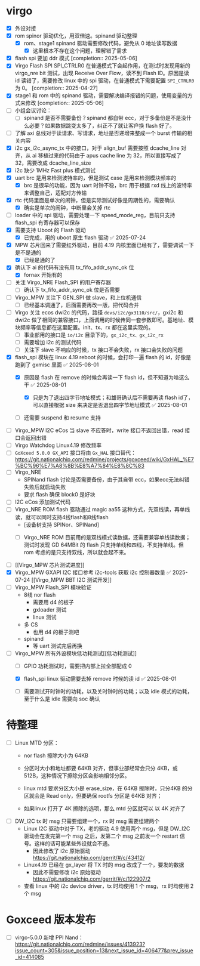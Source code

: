 
#  virgo
- [x] 外设对接
- [x] rom spinor 驱动优化，用双倍速。spinand 驱动整理
	- [x] rom、stage1 spinand 驱动需要修改代码，避免从 0 地址读写数据
		- [x] 这里根本不存在这个问题，理解错了需求
- [x] flash spi 要加 ddr 模式 [completion:: 2025-05-06]
- [x] Virgo Flash SPI SPI_CTRLR0 在普通模式下会起作用，在测试时发现用新的 virgo_nre bit 测试，出现 Receive Over Flow，读不到 Flash ID。原因是读 id 读错了，需要修改 linux 中的 spi 驱动，在普通模式下需要配置 `SPI_CTRLR0` 为 0。 [completion:: 2025-04-27]
- [x] stage1 和 rom 中的 spinand 驱动，需要解决编译报错的问题，使用变量的方式来修改 [completion:: 2025-05-06]
- [ ] 小组会议讨论：
	- [ ] spinand 是否不需要备份？spinand 都自带 ecc，对于多备份是不是没什么必要？如果数据跳变太多了，纠正不了就让客户换 flash 好了。
- [ ] 了解 axi 总线对于读请求、写请求，地址是否递增来整成一个 burst 传输的相关内容
- [x] i2c gx_i2c_async_tx 中的接口，对于 align_buf 需要按照 dcache_line 对齐，从 ai 移植过来的代码由于 apus cache line 为 32，所以直接写成了 32，需要改成 dcache_line_size
- [x] i2c 缺少 1MHz Fast plus 模式测试
- [x] uart brc 是用来检测波特率的，但是测试 case 是用来检测模块频率的
	- [x] brc 是很早的功能，因为 uart 时钟不稳，brc 用于根据 rxd 线上的波特率来调整自己，适配对方传输
- [x] rtc 代码里面是单次的闹钟，但是实际测试好像是周期性的，需要确认
	- [x] 确实是单次的闹钟，中断里会关掉 rtc
- [ ] loader 中的 spi 驱动，需要处理一下 speed_mode_reg，目前只支持 flash_spi 有寄存器可以保存
- [x] 需要支持 Uboot 的 Flash 驱动
	- [x] 已完成，用的 uboot 原生 flash 驱动 ✅ 2025-07-24
- [x] MPW 芯片回来了需要红外驱动，目前 4.19 内核里面已经有了，需要调试一下是不是通的
	- [x] 已经是通的了
- [x] 确认下 ai 的代码有没有用 tx_fifo_addr_sync_ok 位
	- [x] fornax 开始有的
- [ ] 关注 Virgo_NRE Flash_SPI 的用户寄存器
	- [ ] 确认下 tx_fifo_addr_sync_ok 位是否需要
- [ ] Virgo_MPW 关注下 GEN_SPI 做 slave，和上位机通信
	- [ ] 已经基本调通了，后面需要再改一版，把代码合并
- [ ] Virgo 关注 ecos dwi2c 的代码，路径 `devs/i2c/gx3110/src/`，gxi2c 和 dwi2c 做了相同的兼容接口，上面调用的时候传同一套参数即可。基地址、模块频率等信息都在这里配置。init、tx、rx 都在这里实现的。
	- [ ] 事业部用的接口是 `io/i2c` 目录下的，`gx_i2c_tx、gx_i2c_rx`
	- [ ] 需要增加 i2c 的测试代码
	- [ ] 关注下 slave 不响应的时候，tx 接口不会失败，rx 接口会失败的问题
- [x] flash_spi 模块在 linux 4.19 reboot 的时候，会打印一遍 flash 的 id，好像是跑到了 gxmisc 里面 ✅ 2025-08-01
	- [x] 原因是 flash 在 remove 的时候会再读一下 flash id，但不知道为啥这么干 ✅ 2025-08-01
		- [x] 只是为了退出四字节地址模式；和雄哥确认后不需要再读 flash id了，可以直接根据 size 来决定是否退出四字节地址模式 ✅ 2025-08-01
	- [ ] 还需要 suspend 和 resume 支持


- [ ] Virgo_MPW I2C eCos 当 slave 不应答时，write 接口不返回出错，read 接口会返回出错
- [ ] Virgo Watchdog Linux4.19 修改频率
- [ ] `GoXceed 5.0.0 GX_API` 接口将由 `Gx_HAL` 接口替代：
	https://git.nationalchip.com/redmine/projects/goxceed/wiki/GxHAL_%E7%BC%96%E7%A8%8B%E8%A7%84%E8%8C%83
- [ ] Virgo_NRE
	- SPINand flash 讨论是否需要备份，由于其自带 ecc，如果ecc无法纠错失败后就启动失败
	- 要求 flash 确保 block0 是好块
- [ ] I2C eCos 添加测试代码
- [ ] Virgo_NRE ROM flash 驱动通过 magic  aa55 这种方式，先双线读，再单线读，就可以同时支持4线flash和8线flash
	- [设备树支持 SPINor、SPINand]
	- [ ] Virgo_NRE ROM 目前用的是双线模式读数据，还需要兼容单线读数据；测试时发现 GD 64MBit 的 flash 只支持单线和四线，不支持单线。但 rom 考虑的是只支持双线，所以就会起不来。


- [ ] [[Virgo_MPW 芯片测试进度]]
- [x] Virgo_MPW GXAPI I2C 接口参考 i2c-tools 获取 i2c 控制器数量 ✅ 2025-07-24
	[[Virgo_MPW  BBT I2C 测试开发]]
- [ ] Virgo_MPW Flash_SPI 模块验证
	- 8线 nor flash
		- 需要用 d4 的板子
		- gxloader 测试
		- linux 测试
	- 多 CS
		- 也用 d4 的板子测吧
	- spinand
		- 等 uart 测试完后再换
- [ ] Virgo_MPW 所有外设模块低功耗测试[[低功耗测试]]
	- [ ] GPIO 功耗测试时，需要把内部上拉全部配成 0
	- [x] flash_spi linux 驱动需要去掉 remove 时候的读 id ✅ 2025-08-01
	- [ ] 需要测试开时钟时的功耗，以及关时钟时的功耗；以及 idle 模式的功耗，至于什么是 idle 需要向 soc 确认











# 待整理

- [ ] Linux MTD 分区：
	- nor flash 擦除大小为 64KB
	- 分区时大小和地址都要 64KB 对齐，但事业部经常会只分 4KB，或 512B，这种情况下擦除分区会影响相邻分区。
	- linux mtd 要求分区大小是  erase_size，在 64KB 擦除时，只分4KB 的分区就会是 Read only，但要确保 rootfs 分区是 64KB 对齐；
	
	- 如果linux 打开了 4K 擦除的选项，那么 mtd 分区就可以 以 4K 对齐了
- [ ] DW_I2C tx 时 msg 只需要组建一个，rx 时 msg 需要组建两个
	- Linux I2C 驱动中对于 TX，老的驱动 4.9 使用两个 msg，但是 DW_I2C 驱动会在发完第一个 msg 之后，发第二个 msg 之前发一个 restart 信号。这样的话可能某些外设就会不通。
		- 因此修改了 i2c 原始驱动 https://git.nationalchip.com/gerrit/#/c/43412/
	- Linux4.19 已经在 gx_layer 将 TX 时的 msg 改成了一个，要发的数据
		- 因此不需要修改 i2c 原始驱动 https://git.nationalchip.com/gerrit/#/c/122907/2
	- 查看 linux 中的 i2c device driver，tx 时均使用 1 个 msg，rx 时均使用 2 个 msg





# Goxceed 版本发布
- [ ] virgo-5.0.0 新增 PPI Nand：https://git.nationalchip.com/redmine/issues/413923?issue_count=305&issue_position=13&next_issue_id=406477&prev_issue_id=414085